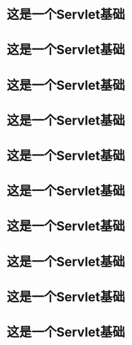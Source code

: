 # 这是一个Servlet基础

# 这是一个Servlet基础

# 这是一个Servlet基础

# 这是一个Servlet基础

# 这是一个Servlet基础

# 这是一个Servlet基础

# 这是一个Servlet基础

# 这是一个Servlet基础

# 这是一个Servlet基础

# 这是一个Servlet基础
